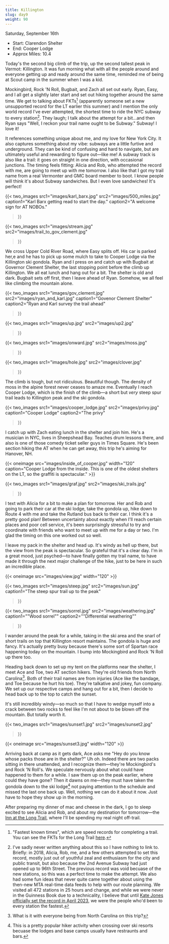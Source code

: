 ```yaml
---
title: Killington
slug: day9
weight: 90
---
```


Saturday, September 16th

- Start: Clarendon Shelter
- End: Cooper Lodge
- Approx Miles: 10.4

Today's the second big climb of the trip, up the second tallest peak in Vermot: Killington. It was fun morning what with all the people around and everyone getting up and ready around the same time, reminded me of being at Scout camp in the summer when I was a kid.

Mockingbird, Rock 'N Roll, Bugbait, and Zach all set out early. Ryan, Easy, and I all get a slightly later start and set out hiking together around the same time. We get to talking about FKTs[^1] (apparently someone set a new unsupported record for the LT earlier this summer) and I mention the only world record I've ever attempted, the shortest time to ride the NYC subway to every station[^2]. They laugh; I talk about the attempt for a bit...and then Ryan says "Well, I reckon your trail name ought to be Subway." Subway! I love it!

It references something unique about me, and my love for New York City. It also captures something about my vibe: subways are a little furtive and underground. They can be kind of confusing and hard to navigate, but are ultimately useful and rewarding to figure out—like me! A subway track is also like a trail: it goes on straight in one direction, with occasional junctions. The timing feels fitting: Alicia and Rob, who attempted the record with me, are going to meet up with me tomorrow. I also like that I got my trail name from a real Vermonter and GMC board member to boot. I know people will think it's about Subway sandwiches. But I even love sandwiches! It's perfect!

{{< two_images
      src1="images/karl_barx.jpg"
      src2="images/500_miles.jpg"
      caption1="Karl Barx getting read to start the day."
      caption2="A welcome sign for AT NOBOs."
>}}

{{< two_images
      src1="images/stream.jpg"
      src2="images/trail_to_gov_clement.jpg"
>}}

We cross Upper Cold River Road, where Easy splits off. His car is parked her,e and he has to pick up some mulch to take to Cooper Lodge via the Killington ski gondola. Ryan and I press on and catch up with Bugbait at Governor Clement Shelter, the last stopping point before the climb up Killington. We all eat lunch and hang out for a bit. The shelter is old and dark. Bugbait sets off first, then I leave ahead of Ryan. Somehow, we all feel like climbing the mountain alone.

{{< two_images
      src1="images/gov_clement.jpg"
      src2="images/ryan_and_karl.jpg"
      caption1="Govenor Clement Shelter"
      caption2="Ryan and Karl survey the trail ahead"
>}}

{{< two_images
      src1="images/up.jpg"
      src2="images/up2.jpg"
>}}

{{< two_images
      src1="images/onward.jpg"
      src2="images/moss.jpg"
>}}

{{< two_images
      src1="images/hole.jpg"
      src2="images/clover.jpg"
>}}

The climb is tough, but not ridiculous. Beautiful though. The density of moss in the alpine forest never ceases to amaze me. Eventually I reach Cooper Lodge, which is the finish of the climb—a short but *very* steep spur trail leads to Killington peak and the ski gondola.


{{< two_images
      src1="images/cooper_lodge.jpg"
      src2="images/privy.jpg"
      caption1="Cooper Lodge"
      caption2="The privy"
>}}

I catch up with Zach eating lunch in the shelter and join him. He's a musician in NYC, lives in Sheepshead Bay. Teaches drum lessons there, and also is one of those comedy ticket seller guys in Times Square. He's been section hiking the AT when he can get away, this trip he's aiming for Hanover, NH.

{{< oneimage src="images/inside_of_cooper.jpg" width="120" caption="Cooper Lodge from the inside. This is one of the oldest shelters on the LT, so the graffiti is spectacular." >}}

{{< two_images
      src1="images/graf.jpg"
      src2="images/ski_trails.jpg"
>}}

I text with Alicia for a bit to make a plan for tomorrow. Her and Rob and going to park their car at the ski lodge, take the gondola up, hike down to Route 4 with me and take the Rutland bus back to their car. I think it's a pretty good plan! Between uncertainty about exactly when I'll reach certain places and poor cell service, it's been surprisingly stressful to try and coordinate with friends who want to meet up with me for a day or two. I'm glad the timing on this one worked out so well.

I leave my pack in the shelter and head up. It's windy as hell up there, but the view from the peak is spectacular. So grateful that it's a clear day. I'm in a great mood, just psyched—to have finally gotten my trail name, to have made it through the next major challenge of the hike, just to be here in such an incredible place.

{{< oneimage src="images/view.jpg" width="120" >}}

{{< two_images
      src1="images/steep.jpg"
      src2="images/sun.jpg"
      caption1="The steep spur trail up to the peak"
>}}

{{< two_images
      src1="images/sorrel.jpg"
      src2="images/weathering.jpg"
      caption1="\"Wood sorrel\""
      caption2="\"Differential weathering\""
>}}

I wander around the peak for a while, taking in the ski area and the snarl of short trails on top that Killington resort maintains. The gondola is huge and fancy. It's actually pretty busy because there's some sort of Spartan race happening today on the mountain. I bump into Mockingbird and Rock 'N Roll up there too.

Heading back down to set up my tent on the platforms near the shelter, I meet Ace and Toe, two AT section hikers. They're old friends from North Carolina[^3]. Both of their trail names are from injuries (Ace like the bandage, and Toe because he hurt his toe). They're talkative and jokey, fun company. We set up our respective camps and hang out for a bit, then I decide to head back up to the top to catch the sunset.

It's still incredibly windy—so much so that I have to wedge myself into a crack between two rocks to feel like I'm not about to be blown off the mountain. But totally worth it.

{{< two_images
      src1="images/sunset1.jpg"
      src2="images/sunset2.jpg"
>}}

{{< oneimage src="images/sunset3.jpg" width="120" >}}

Arriving back at camp as it gets dark, Ace asks me "Hey do you know whose packs those are in the shelter?" Uh oh. Indeed there are two packs sitting in there unattended, and I recognize them—they're Mockingbird's and Rock 'N Roll's. We speculate nervously about what could have happened to them for a while. I saw them up on the peak earlier, where could they have gone? Then it dawns on me—they must have taken the gondola down to the ski lodge[^4] not paying attention to the schedule and missed the last one back up. Well, nothing we can do it about it now. Just have to hope they show up in the morning.

After preparing my dinner of mac and cheese in the dark, I go to sleep excited to see Alicia and Rob, and about my destination for tomorrow—the [Inn at the Long Trail](http://www.innatlongtrail.com/index.html), where I'll be spending my real night off-trail.

[^1]: "Fastest known times", which are speed records for completing a trail. You can see the FKTs for the Long Trail [here](https://fastestknowntime.com/route/long-trail-vt).
[^2]: I've sadly never written anything about this so I have nothing to link to. Briefly: in 2018, Alicia, Rob, me, and a few others attempted to set this record, mostly just out of youthful zeal and enthusiasm for the city and public transit, but also because the 2nd Avenue Subway had just opened up to 96th Street. The previous record was void becuase of the new stations, so this was a perfect time to make the attempt. We also had some fun ideas that never quite came together about using the then-new MTA real-time data feeds to help with our route planning. We visited all 472 stations in 25 hours and change, and while we were never in the Guinness Book due to a technicality, I believe that until [Kate Jones officially set the record in April 2023](https://www.guinnessworldrecords.com/news/2023/5/swiss-woman-visits-every-new-york-city-subway-station-in-record-breaking-time-749935), we were the people who'd been to every station the fastest.
[^3]: What is it with everyone being from North Carolina on this trip?
[^4]: This is a pretty popular hiker activity when crossing over ski resorts becuase the lodges and base camps usually have restraunts and bars.
